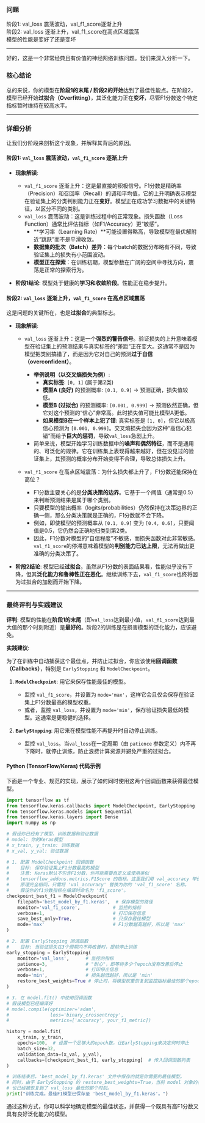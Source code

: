 ### 问题
阶段1: val_loss 震荡波动，val_f1_score逐渐上升  
阶段2: val_loss 逐渐上升，val_f1_score在高点区域震荡  
模型的性能是变好了还是变坏 

---


好的，这是一个非常经典且有价值的神经网络训练问题。我们来深入分析一下。

### 核心结论

总的来说，你的模型在**阶段1的末尾 / 阶段2的开始**达到了最佳性能点。在阶段2，模型已经开始**过拟合（Overfitting）**，其泛化能力正在**变坏**，尽管F1分数这个特定指标暂时维持在较高水平。

---

### 详细分析

让我们分阶段来剖析这个现象，并解释其背后的原因。

#### 阶段1: `val_loss` 震荡波动，`val_f1_score` 逐渐上升

*   **现象解读**:
    *   `val_f1_score` 逐渐上升：这是最直接的积极信号。F1分数是精确率（Precision）和召回率（Recall）的调和平均值，它的上升明确表示模型在验证集上的分类判别能力正在**变好**。模型正在成功学习数据中的关键特征，以区分不同的类别。
    *   `val_loss` 震荡波动：这是训练过程中的正常现象。损失函数（Loss Function）通常比评估指标（如F1/Accuracy）更“敏感”。
        *   **学习率（Learning Rate）**可能设置得略高，导致模型在最优解附近“跳跃”而不是平滑收敛。
        *   **数据集的批次（Batch）差异**：每个batch的数据分布略有不同，导致验证集上的损失有小范围波动。
        *   **模型正在探索**：在训练初期，模型参数在广阔的空间中寻找方向，震荡是正常的探索行为。

*   **阶段1结论**:
    模型处于健康的**学习和收敛阶段**。性能正在稳步提升。

#### 阶段2: `val_loss` 逐渐上升，`val_f1_score` 在高点区域震荡

这是问题的关键所在，也是**过拟合**的典型标志。

*   **现象解读**:
    *   `val_loss` 逐渐上升：这是一个**强烈的警告信号**。验证损失的上升意味着模型在验证集上的预测结果与真实标签的“差距”正在变大。这通常不是因为模型把类别搞错了，而是因为它对自己的预测**过于自信（overconfident）**。
        *   **举例说明（以交叉熵损失为例）**:
            *   **真实标签**: `[0, 1]` (属于第2类)
            *   **模型A (良好)** 的预测概率: `[0.1, 0.9]` -> 预测正确，损失值较低。
            *   **模型B (过拟合)** 的预测概率: `[0.001, 0.999]` -> 预测依然正确，但它对这个预测的“信心”非常高。此时损失值可能比模型A更低。
            *   **如果模型B在一个样本上犯了错**: 真实标签是 `[1, 0]`，但它以极高信心预测为 `[0.001, 0.999]`。交叉熵损失会因为这种“高信心犯错”而给予**巨大的惩罚**，导致`val_loss`急剧上升。
        *   简单来说，模型开始学习训练数据中的**噪声和偶然特征**，而不是通用的、可泛化的规律。它在训练集上表现得越来越好，但在没见过的验证集上，其预测的概率分布开始变得不合理，导致总体损失上升。

    *   `val_f1_score` 在高点区域震荡：为什么损失都上升了，F1分数还能保持在高位？
        *   F1分数主要关心的是**分类决策的边界**。它基于一个阈值（通常是0.5）来判断预测结果是属于哪个类别。
        *   只要模型的输出概率（logits/probabilities）仍然保持在决策边界的正确一侧，那么分类决策就是正确的，F1分数就不会下降。
        *   例如，即使模型的预测概率从 `[0.1, 0.9]` 变为 `[0.4, 0.6]`，只要阈值是0.5，它仍然会正确地归类到第2类。
        *   因此，F1分数对模型的“自信程度”不敏感，而损失函数对此非常敏感。`val_f1_score`的停滞意味着模型的**判别能力已达上限**，无法再做出更准确的分类决策了。

*   **阶段2结论**:
    模型已经**过拟合**。虽然从F1分数的表面结果看，性能似乎没有下降，但其**泛化能力和鲁棒性正在恶化**。继续训练下去，`val_f1_score`也终将因为过拟合的加剧而开始下降。

---

### 最终评判与实践建议

**评判**: 模型的性能在**阶段1的末尾**（即`val_loss`达到最小值，`val_f1_score`达到最大值的那个时刻附近）是**最好的**。阶段2的训练是在损害模型的泛化能力，应该避免。

**实践建议**:

为了在训练中自动捕获这个最佳点，并防止过拟合，你应该使用**回调函数（Callbacks）**，特别是 `EarlyStopping` 和 `ModelCheckpoint`。

1.  **`ModelCheckpoint`**: 用它来保存性能最佳的模型。
    *   监控 `val_f1_score`，并设置为 `mode='max'`，这样它会且仅会保存在验证集上F1分数最高的模型权重。
    *   或者，监控 `val_loss`，并设置为 `mode='min'`，保存验证损失最低的模型。这通常是更稳健的选择。

2.  **`EarlyStopping`**: 用它来在模型性能不再提升时自动停止训练。
    *   监控 `val_loss`。当`val_loss`在一定周期（由 `patience` 参数定义）内不再下降时，就停止训练，防止浪费计算资源并避免严重的过拟合。

#### Python (TensorFlow/Keras) 代码示例

下面是一个专业、规范的实现，展示了如何同时使用这两个回调函数来获得最佳模型。

```python
import tensorflow as tf
from tensorflow.keras.callbacks import ModelCheckpoint, EarlyStopping
from tensorflow.keras.models import Sequential
from tensorflow.keras.layers import Dense
import numpy as np

# 假设你已经有了模型、训练数据和验证数据
# model: 你的Keras模型
# x_train, y_train: 训练数据
# x_val, y_val: 验证数据

# 1. 配置 ModelCheckpoint 回调函数
#    目标: 保存验证集上F1分数最高的模型
#    注意: Keras默认不包含F1分数，你可能需要自定义或使用类似
#    tensorflow_addons.metrics.F1Score 的指标。这里我们用 val_accuracy 举例，
#    原理完全相同，只需将 'val_accuracy' 替换为你的 'val_f1_score' 名称。
#    假设你的f1分数指标在编译时命名为 'f1_score'。
checkpoint_best_f1 = ModelCheckpoint(
    filepath='best_model_by_f1.keras',  # 保存模型的路径
    monitor='val_f1_score',            # 监控的指标
    verbose=1,                         # 打印保存信息
    save_best_only=True,               # 只保存最佳模型
    mode='max'                         # F1分数越高越好，所以是 'max'
)

# 2. 配置 EarlyStopping 回调函数
#    目标: 当验证损失在3个周期内不再改善时，提前停止训练
early_stopping = EarlyStopping(
    monitor='val_loss',      # 监控的指标
    patience=3,              # "耐心"，即等待多少个epoch没有改善后停止
    verbose=1,               # 打印停止信息
    mode='min',              # 损失越低越好，所以是 'min'
    restore_best_weights=True # 停止时，将模型权重恢复到监控指标最佳的那个epoch
)

# 3. 在 model.fit() 中使用回调函数
# 假设模型已经编译好
# model.compile(optimizer='adam', 
#               loss='binary_crossentropy', 
#               metrics=['accuracy', your_f1_metric])

history = model.fit(
    x_train, y_train,
    epochs=100,  # 设置一个足够大的epoch数，让EarlyStopping来决定何时停止
    batch_size=32,
    validation_data=(x_val, y_val),
    callbacks=[checkpoint_best_f1, early_stopping]  # 传入回调函数列表
)

# 训练结束后，'best_model_by_f1.keras' 文件中保存的就是你需要的最佳模型。
# 同时，由于 EarlyStopping 的 restore_best_weights=True，当前 model 对象的权重
# 也已经被恢复到了 val_loss 最低的那个时刻。
print("训练完成。最佳F1模型已保存至 'best_model_by_f1.keras'。")

```

通过这种方式，你可以科学地确定模型的最佳状态，并获得一个既具有高F1分数又具有良好泛化能力的模型。